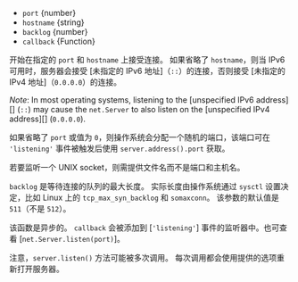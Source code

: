 <!-- YAML
added: v0.1.90
-->

* `port` {number}
* `hostname` {string}
* `backlog` {number}
* `callback` {Function}

开始在指定的 `port` 和 `hostname` 上接受连接。
如果省略了 `hostname`，则当 IPv6 可用时，服务器会接受 [未指定的 IPv6 地址]（`::`）的连接，否则接受 [未指定的 IPv4 地址]（`0.0.0.0`）的连接。

*Note*: In most operating systems, listening to the
[unspecified IPv6 address][] (`::`) may cause the `net.Server` to also listen on
the [unspecified IPv4 address][] (`0.0.0.0`).

如果省略了 `port` 或值为 `0`，则操作系统会分配一个随机的端口，该端口可在 `'listening'` 事件被触发后使用 `server.address().port` 获取。

若要监听一个 UNIX socket，则需提供文件名而不是端口和主机名。

`backlog` 是等待连接的队列的最大长度。
实际长度由操作系统通过 `sysctl` 设置决定，比如 Linux 上的 `tcp_max_syn_backlog` 和 `somaxconn`。
该参数的默认值是 `511`（不是 `512`）。

该函数是异步的。
`callback` 会被添加到 [`'listening'`] 事件的监听器中。也可查看 [`net.Server.listen(port)`]。

注意，`server.listen()` 方法可能被多次调用。
每次调用都会使用提供的选项重新打开服务器。


